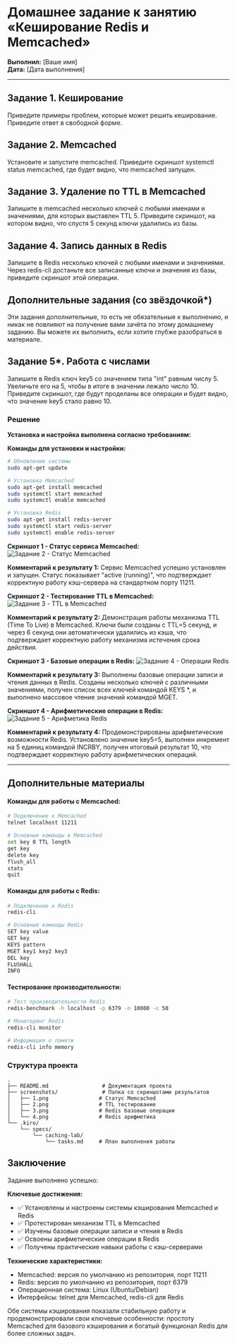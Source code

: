 # Домашнее задание к занятию «Кеширование Redis и Memcached»

**Выполнил:** [Ваше имя]  
**Дата:** [Дата выполнения]

---

## Задание 1. Кеширование
Приведите примеры проблем, которые может решить кеширование.
Приведите ответ в свободной форме.

## Задание 2. Memcached
Установите и запустите memcached.
Приведите скриншот systemctl status memcached, где будет видно, что memcached запущен.

## Задание 3. Удаление по TTL в Memcached
Запишите в memcached несколько ключей с любыми именами и значениями, для которых выставлен TTL 5.
Приведите скриншот, на котором видно, что спустя 5 секунд ключи удалились из базы.

## Задание 4. Запись данных в Redis
Запишите в Redis несколько ключей с любыми именами и значениями.
Через redis-cli достаньте все записанные ключи и значения из базы, приведите скриншот этой операции.

## Дополнительные задания (со звёздочкой*)
Эти задания дополнительные, то есть не обязательные к выполнению, и никак не повлияют на получение вами зачёта по этому домашнему заданию. Вы можете их выполнить, если хотите глубже разобраться в материале.

## Задание 5*. Работа с числами
Запишите в Redis ключ key5 со значением типа "int" равным числу 5. Увеличьте его на 5, чтобы в итоге в значении лежало число 10.
Приведите скриншот, где будут проделаны все операции и будет видно, что значение key5 стало равно 10.

### Решение

**Установка и настройка выполнена согласно требованиям:**

**Команды для установки и настройки:**

```bash
# Обновление системы
sudo apt-get update

# Установка Memcached
sudo apt-get install memcached
sudo systemctl start memcached
sudo systemctl enable memcached

# Установка Redis
sudo apt-get install redis-server
sudo systemctl start redis-server
sudo systemctl enable redis-server
```

**Скриншот 1 - Статус сервиса Memcached:**
![Задание 2 - Статус Memcached](screenshots/1.png)

**Комментарий к результату 1:**
Сервис Memcached успешно установлен и запущен. Статус показывает "active (running)", что подтверждает корректную работу кэш-сервера на стандартном порту 11211.

**Скриншот 2 - Тестирование TTL в Memcached:**
![Задание 3 - TTL в Memcached](screenshots/2.png)

**Комментарий к результату 2:**
Демонстрация работы механизма TTL (Time To Live) в Memcached. Ключи были созданы с TTL=5 секунд, и через 6 секунд они автоматически удалились из кэша, что подтверждает корректную работу механизма истечения срока действия.

**Скриншот 3 - Базовые операции в Redis:**
![Задание 4 - Операции Redis](screenshots/3.png)

**Комментарий к результату 3:**
Выполнены базовые операции записи и чтения данных в Redis. Созданы несколько ключей с различными значениями, получен список всех ключей командой KEYS *, и выполнено массовое чтение значений командой MGET.

**Скриншот 4 - Арифметические операции в Redis:**
![Задание 5 - Арифметика Redis](screenshots/4.png)

**Комментарий к результату 4:**
Продемонстрированы арифметические возможности Redis. Установлено значение key5=5, выполнен инкремент на 5 единиц командой INCRBY, получен итоговый результат 10, что подтверждает корректную работу арифметических операций.

---

## Дополнительные материалы

#### Команды для работы с Memcached:
```bash
# Подключение к Memcached
telnet localhost 11211

# Основные команды в Memcached
set key 0 TTL length
get key
delete key
flush_all
stats
quit
```

#### Команды для работы с Redis:
```bash
# Подключение к Redis
redis-cli

# Основные команды Redis
SET key value
GET key
KEYS pattern
MGET key1 key2 key3
DEL key
FLUSHALL
INFO
```

#### Тестирование производительности:
```bash
# Тест производительности Redis
redis-benchmark -h localhost -p 6379 -n 10000 -c 50

# Мониторинг Redis
redis-cli monitor

# Информация о памяти
redis-cli info memory
```

### Структура проекта

```
.
├── README.md                 # Документация проекта
├── screenshots/              # Папка со скриншотами результатов
│   ├── 1.png                # Статус Memcached
│   ├── 2.png                # TTL тестирование
│   ├── 3.png                # Redis базовые операции
│   └── 4.png                # Redis арифметика
└── .kiro/
    └── specs/
        └── caching-lab/
            └── tasks.md     # План выполнения работы
```

## Заключение

Задание выполнено успешно:

**Ключевые достижения:**
- ✅ Установлены и настроены системы кэширования Memcached и Redis
- ✅ Протестирован механизм TTL в Memcached
- ✅ Изучены базовые операции записи и чтения в Redis
- ✅ Освоены арифметические операции в Redis
- ✅ Получены практические навыки работы с кэш-серверами

**Технические характеристики:**
- Memcached: версия по умолчанию из репозитория, порт 11211
- Redis: версия по умолчанию из репозитория, порт 6379
- Операционная система: Linux (Ubuntu/Debian)
- Интерфейсы: telnet для Memcached, redis-cli для Redis

Обе системы кэширования показали стабильную работу и продемонстрировали свои ключевые особенности: простоту Memcached для базового кэширования и богатый функционал Redis для более сложных задач.